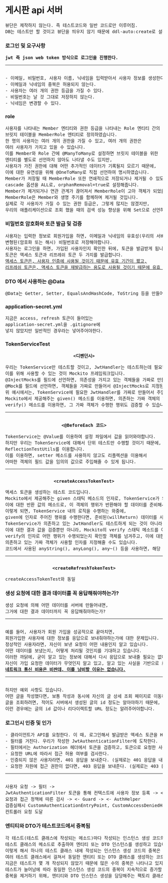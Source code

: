 <h1>게시판 api 서버</h1>
<pre>
뷰단은 제작하지 않는다. 즉 테스트코드와 일반 코드로만 이루어짐.
DB는 테스트만 할 것이고 뷰단을 띄우지 않기 때문에 ddl-auto:create로 설정
</pre>

<h3>로그인 및 요구사항</h3>
<pre>
<strong>jwt 즉 json web token 방식으로 로그인을 진행한다.</strong>
<hr>
- 이메일, 비밀번호, 사용자 이름, 닉네임을 입력받아서 사용자 정보를 생성한다.
- 이메일과 닉네임의 중복은 허용되지 않는다.
- 사용자는 여러 개의 권한 등급을 가질 수 있다.
- 비밀번호는 날 것 그대로 저장하지 않는다.
- 닉네임은 변경할 수 있다.
</pre>

<h3>role</h3>
<pre>
사용자를 나타내는 Member 엔티티와 권한 등급을 나타내는 Role 엔티티 간의 
브릿지 테이블을 MemberRole 엔티티로 정의하였습니다. 
한 명의 사용자는 여러 개의 권한을 가질 수 있고, 여러 개의 권한은 
여러 사용자가 가지고 있을 수 있습니다. 
이를 Member와 Role 간에 @ManyToMany로 설정하면 브릿지 테이블을 위한 
엔티티를 별도로 선언하지 않아도 나타낼 수도 있지만, 
사용자가 가진 권한에 대해 어떤 추가적인 데이터가 기록될지 모르기 때문에, 
이에 대한 유연성을 위해 @OneToMany로 직접 선언하여 명시하였습니다. 
Member가 저장될 때 MemberRole 또한 연쇄적으로 저장되거나 제거될 수 있도록 
cascade 옵션을 ALL로, orphanRemoval=true로 설정해줍니다. 
Member가 제거되거나 연관 관계가 끊어져서 MemberRole이 고아 객체가 되었을 때, 
MemberRole은 Member와 생명 주기를 함께하며 제거될 것입니다. 
실제로 각 사용자가 가질 수 있는 권한 등급은, 그렇게 많지는 않겠지만, 
우리의 애플리케이션으로 조회 했을 때의 검색 성능 향상을 위해 Set으로 선언하였습니다.
</pre>

<h3>비밀번호 암호화와 토큰 발급 및 검증</h3>
<pre>
사용자는 입력한 정보로 회원가입을 하면, 이메일과 닉네임의 유효성(우리의 서비스 로직에서는 중복)을 검사하고,
변형된(암호화 또는 해시) 비밀번호로 저장해야합니다.
사용자는 로그인을 하면, 가입된 사용자인지 확인한 뒤에, 토큰을 발급받게 됩니다.
토큰은 액세스 토큰과 리프레쉬 토큰 두 가지를 발급합니다.
<u>액세스 토큰은, 사용자 인증에 사용될 것이기 때문에 유효 기간이 짧고,</u>
<u>리프레쉬 토큰은, 액세스 토큰을 재발급하는 용도로 사용될 것이기 때문에 유효 기간이 길도록 하겠습니다.</u>
</pre>

<h3>DTO 에서 사용하는 @Data</h3>
<pre>
@Data는 Getter, Setter, EqualsAndHashCode, ToString 등을 만들어줍니다.
</pre>

<h3>application-secret.yml</h3>
<pre>
지금은 access, refresh 토큰이 들어있는
application-secret.yml을 .gitignore에
넣지 않았지만 일반적인 경우라는 넣어주어야한다.
</pre>

<h3>TokenServiceTest</h3>
<pre>
<center><strong>&lt;디펜던시&gt;</strong></center>
우리는 TokenService만 테스트할 것이고, JwtHandler는 테스트하는데 필요한 행위 또는 상태만 제공해주면 됩니다.
이를 위해 사용할 수 있는 것이 Mockito 프레임워크입니다.
@InjectMocks를 필드에 선언하면, 의존성을 가지고 있는 객체들을 가짜로 만들어서 주입받을 수 있도록 합니다.
@Mock를 필드에 선언하면, 객체들을 가짜로 만들어서 @InjectMocks로 지정된 객체에 주입해줍니다.
위 예시에서는, TokenService에 필요한 JwtHandler를 가짜로 만들어서 주입해줍니다.
Mockito에서 제공해주는 given() 메소드를 이용하면, 의존하는 가짜 객체의 행위가 반환해야할 데이터를 미리 준비하여 주입해줄 수도 있고,
verify() 메소드를 이용하면, 그 가짜 객체가 수행한 행위도 검증할 수 있습니다.
<hr>
<center><strong>&lt;@BeforeEach 코드&gt;</strong></center>
TokenService는 @Value를 이용하여 설정 파일에서 값을 읽어와야합니다.
하지만 우리는 TokenService에 대해서 단위 테스트만 수행할 것이기 때문에, 해당 값을 읽어올 수 없습니다.
ReflectionTestUtils를 이용합니다.
이를 이용하면, setter 메소드를 사용하지 않고도 리플렉션을 이용해서 
어떠한 객체의 필드 값을 임의의 값으로 주입해줄 수 있게 됩니다.
<hr>
<center><strong>&lt;createAccessTokenTest&gt;</strong></center>
액세스 토큰을 생성하는 테스트 코드입니다.
Mockito에서 제공해주는 given 스태틱 메소드의 인자로, TokenService가 의존하고 있는 가짜 객체의 행위를 지정해주고,
이에 대한 반환 값의 메소드로, 이 객체의 행위가 반환해야 할 데이터를 준비해서 지정해줍니다.
이렇게 되면, TokenService 내의 로직을 수행하는 와중에,
given에 인자로 주어진 행위를 수행한다면, 준비된(willReturn) 데이터를 사용하게 됩니다.
TokenService가 의존하고 있는 JwtHandler도 테스트하게 되는 것이 아니라, TokenService의 코드에 대해서만 테스트를 할 수 있게 된 것입니다.
이에 대한 결과 값을 검증뿐만 아니라, Mockito의 verify 스태틱 메소드를 이용하면 행위 또한 검증할 수 있습니다.
verify의 인자로 어떤 행위가 수행되었는지 확인할 객체를 넘겨주고, 이에 대한 반환 값으로 확인할 메소드를 호출해주면 됩니다.
의존하고 있는 가짜 객체가 사용할 인자를 지정해줄 수도 있습니다.
코드에서 사용된 anyString(), anyLong(), any~() 등을 사용하면, 해당 자료형에 알맞은 어떤 인자가 사용되든 상관 없게 됩니다.
<hr>
<center><strong>&lt;createRefreshTokenTest&gt;</strong></center>
createAccessTokenTest와 동일
</pre>

<h3>생성 요청에 대한 결과 데이터를 꼭 응답해줘야하는가?</h3>
<pre>
생성 요청에 의해 어떤 데이터를 서버에 만들어내면, 
그거에 대한 결과 데이터까지 꼭 응답해줘야하는가?
<hr>
예를 들어, 사용자가 회원 가입을 성공적으로 끝마치면, 
회원가입한 사용자에 대한 정보를 응답으로 보내줘야하는가에 대한 문제입니다.
정상적인 사용자라면, 자신이 보낸 요청이 어떤 내용인지 알고 있습니다.
어떤 데이터를 보냈는지, 어떻게 처리될 것인지를 기대하고 있습니다.
이러한 까닭에, 굳이 알고 있는 정보에 대해서 다시 응답으로 보내줄 필요는 없다고 생각되었습니다.
자신이 가입 요청한 데이터가 무엇인지 알고 있고, 알고 있는 사실을 기반으로 로그인을 요청할 것이기 때문입니다.
<strong><u>네트워크 통신 비용은 비싼데, 이를 낭비할 이유는 없습니다.</u></strong>
<hr>
하지만 예외 사항도 있습니다.
어떤 글을 작성했다면, 보통 작성과 동시에 자신의 글 상세 조회 페이지로 이동하게 됩니다.
글을 조회하려면, 적어도 서버에서 생성된 글의 id 정도는 알아야하기 때문에, 
이런 경우에는 글의 id 값이나 리다이렉트할 URL 정도는 알려주어야합니다.
</pre>

<h3>로그인시 인증 및 인가</h3>
<pre>
- 클라이언트가 API를 요청한다. 이 때, 로그인해서 발급받은 액세스 토큰을 HTTP Authorization 헤더에 담아서 보내준다.
- 필터를 거친다. 우리가 작성한 JwtAuthenticationFilter에 도착한다. 
- 필터에서는 Authorization 헤더에서 토큰을 검증하고, 토큰으로 요청한 사용자 정보를 데이터베이스에서 조회해서 SecurityContext에 저장한다.
- 요청한 URL에 따라서 접근 허용 여부를 검사한다. 
- 인증되지 않은 사용자라면, 401 응답을 보내준다. (실제로는 401 응답을 내려주는 곳으로 리다이렉트)
- 요청한 자원에 접근 권한이 없다면, 403 응답을 보내준다. (실제로는 403 응답을 내려주는 곳으로 리다이렉트)
<hr>
사용자 요청 -> 필터 -> 
JwtAuthenticationFilter 토큰을 통해 컨텍스트에 사용자 정보 등록 -> <- CustomUserDetailsService, TokenService
요청과 접근 정책에 따른 검사 -> <- Guard -> <- AuthHelper
검증실패시 CustomAuthenticationEntryPoint, CustomAccessDeniedHandler 작동 후 /exception으로 리다이렉트 -> Exception Controller로 요청, ExceptionAdvice 동작하여 응답
컨트롤러 요청 도달
</pre>

<h3>엔티티와 DTO가 테스트코드에서 중복됨</h3>
<pre>
각 테스트(테스트 클래스에 작성되는 메소드)마다 작성되는 인스턴스 생성 코드의 중복을 제거하기 위해, 
테스트 클래스의 메소드로 추출하여 엔티티 또는 DTO 인스턴스를 생성하고 있습니다.
이렇게 해서 하나의 테스트 클래스 내에 작성되는 인스턴스 생성 코드의 중복은 제거할 수 있었지만, 
여러 테스트 클래스에서 걸쳐서 동일한 엔티티 또는 DTO 클래스를 생성하는 코드는 계속해서 중복되고 있습니다.
지금은 테스트가 몇 개 작성되지 않았기 때문에 많은 수의 중복은 나타나고 있지 않지만, 
테스트가 늘어남에 따라 동일한 인스턴스 생성 코드의 중복이 지속적으로 증가할 우려가 있습니다.
중복을 제거하기 위해, 엔티티와 DTO 인스턴스 생성을 담당해주는 팩토리 클래스를 만들겠습니다.
</pre>

